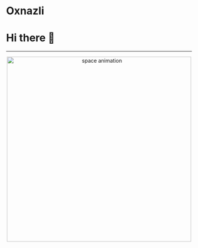 # Oxnazli
# Hi there 👋



---

<p align="center">
  <img src="./6F9A00CC-F3FE-4546-8AA0-18C38965B0DC.GIF" alt="space animation" width="500">
</p>
